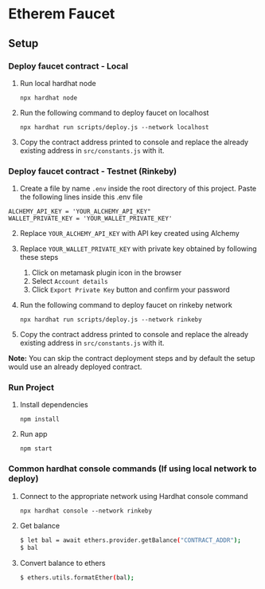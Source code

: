 # Etherem Faucet

## Setup

### Deploy faucet contract - Local

1. Run local hardhat node 

    `npx hardhat node`

2. Run the following command to deploy faucet on localhost

    `npx hardhat run scripts/deploy.js --network localhost`

3. Copy the contract address printed to console and replace the already existing address in `src/constants.js` with it.


### Deploy faucet contract - Testnet (Rinkeby)

1. Create a file by name `.env` inside the root directory of this project. Paste the following lines inside this .env file

```
ALCHEMY_API_KEY = 'YOUR_ALCHEMY_API_KEY"
WALLET_PRIVATE_KEY = 'YOUR_WALLET_PRIVATE_KEY'
```

2. Replace `YOUR_ALCHEMY_API_KEY` with API key created using Alchemy

3. Replace `YOUR_WALLET_PRIVATE_KEY` with private key obtained by following these steps
    
    1. Click on metamask plugin icon in the browser
    2. Select `Account details`
    3. Click `Export Private Key` button and confirm your password

4. Run the following command to deploy faucet on rinkeby network

    `npx hardhat run scripts/deploy.js --network rinkeby`

5. Copy the contract address printed to console and replace the already existing address in `src/constants.js` with it.

**Note:** You can skip the contract deployment steps and by default the setup would use an already deployed contract.

### Run Project

1. Install dependencies

    `npm install`

2. Run app

    `npm start`

### Common hardhat console commands (If using local network to deploy)

1. Connect to the appropriate network using Hardhat console command
   
   `npx hardhat console --network rinkeby`
    
2. Get balance
    ```bash
    $ let bal = await ethers.provider.getBalance("CONTRACT_ADDR");
    $ bal
    ```
3. Convert balance to ethers
    ```bash
    $ ethers.utils.formatEther(bal);
    ```
